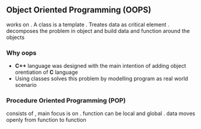 #
## Object Oriented Programming (OOPS)
works on .
A class is a template .
Treates data as critical element .
decomposes the problem in object and build data and function around the objects 
### Why oops 
- **C++** language was designed with the main intention of adding object orentiation of **C** language 
- Using classes solves this problem by modelling program as real world scenario 
### Procedure Oriented Programming (POP)
consists of , main focus is on .
function can be local and global .
data moves openly from function to function 
